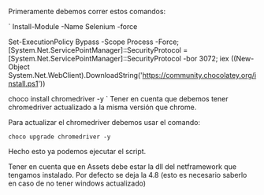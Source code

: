 Primeramente debemos correr estos comandos:

`
Install-Module -Name Selenium -force

Set-ExecutionPolicy Bypass -Scope Process -Force; [System.Net.ServicePointManager]::SecurityProtocol = [System.Net.ServicePointManager]::SecurityProtocol -bor 3072; iex ((New-Object System.Net.WebClient).DownloadString('https://community.chocolatey.org/install.ps1'))

choco install chromedriver -y
`
Tener en cuenta que debemos tener chromedriver actualizado a la misma versión que chrome.

Para actualizar el chromedriver debemos usar el comando:

`choco upgrade chromedriver -y
`


Hecho esto ya podemos ejecutar el script.

Tener en cuenta que en Assets debe estar la dll del netframework que tengamos instalado.
Por defecto se deja la 4.8 (esto es necesario saberlo en caso de no tener windows actualizado)
